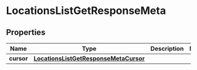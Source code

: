 

# LocationsListGetResponseMeta


## Properties

| Name | Type | Description | Notes |
|------------ | ------------- | ------------- | -------------|
|**cursor** | [**LocationsListGetResponseMetaCursor**](LocationsListGetResponseMetaCursor.md) |  |  |



